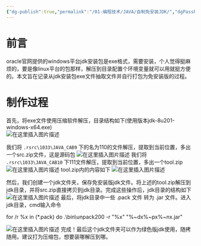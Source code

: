 ```yaml
---
{"dg-publish":true,"permalink":"/01-编程技术/JAVA/自制免安装JDK/","dgPassFrontmatter":true,"updated":"2023-11-10T18:01:07.000+08:00"}
---
```





# 前言

oracle官网提供的windows平台jdk安装包是exe格式，需要安装，个人觉得挺麻烦的，要是像linux平台的包那样，解压到目录配置个环境变量就可以用就挺方便的。本文旨在记录从jdk安装包exe文件抽取文件并自行打包为免安装版的过程。

# 制作过程

首先，将exe文件使用压缩软件解压，目录结构如下(使用版本jdk-8u201-windows-x64.exe)   
![在这里插入图片描述](/img/user/assets/1692603870-c3f2b886f5a80518faf75feba905079f.png)

我们将 `.rsrc\1033\JAVA_CAB9` 下的名为110的文件解压，提取到当前位置，多出一个src.zip文件，这是源码包 
![在这里插入图片描述](/img/user/assets/1692603870-1916acbc32fe6cda9df68e06fda2052b.png) 我们将 `.rsrc\1033\JAVA_CAB10` 下111文件解压，提取到当前位置，多出一个tool.zip 
![在这里插入图片描述](/img/user/assets/1692603870-3048dac82ecb644a8ac90336e01055cf.png) tool.zip内的内容如下 
![在这里插入图片描述](/img/user/assets/1692603870-e73427abc1b39035011576e9d2b155fb.png)

然后，我们创建一个jdk文件夹，保存免安装版jdk文件。将上述的tool.zip解压到jdk目录，并将src.zip直接拷贝到jdk目录。完成这些操作后，jdk目录的结构如下 
![在这里插入图片描述](/img/user/assets/1692603870-dd3447aad6a4d8ac39d330a43c485059.png) 最后，将jdk目录中一些 .pack 文件 转为 .jar 文件。进入jdk目录，cmd输入命令

for /r %x in (*.pack) do .\bin\unpack200 -r "%x" "%~dx%~px%~nx.jar"

![在这里插入图片描述](/img/user/assets/1692603870-8b201de6644d730bd5b34559c1c79f5c.png) 完成！最后这个jdk文件夹可以作为绿色版jdk使用，随拷随用。建议打为压缩包，想要装哪解压到哪。

